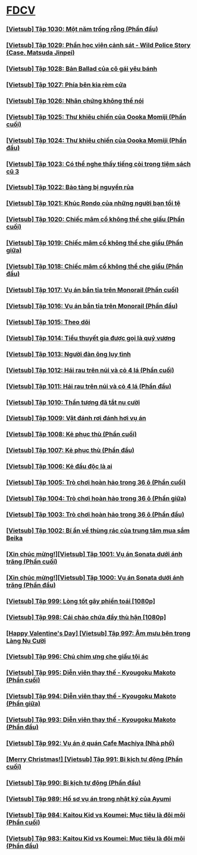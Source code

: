 # [FDCV](https://admin1509.github.io/fdcvteam.blogspot.com/)

### [[Vietsub] Tập 1030: Một năm trống rỗng (Phần đầu)](https://admin1509.github.io/fdcvteam.blogspot.com/fdcv.xyz/watch-ep/177/)
### [[Vietsub] Tập 1029: Phần học viện cảnh sát - Wild Police Story (Case. Matsuda Jinpei)](https://admin1509.github.io/fdcvteam.blogspot.com/fdcv.xyz/view/151/)
### [[Vietsub] Tập 1028: Bản Ballad của cô gái yêu bánh](https://admin1509.github.io/fdcvteam.blogspot.com/2021/11/vietsub-tap-1028-ban-ballad-cua-co-gai.html/)
### [[Vietsub] Tập 1027: Phía bên kia rèm cửa](https://admin1509.github.io/fdcvteam.blogspot.com/2021/11/vietsub-tap-1027-phia-ben-kia-rem-cua.html/)
### [[Vietsub] Tập 1026: Nhân chứng không thể nói](https://admin1509.github.io/fdcvteam.blogspot.com/2021/11/vietsub-tap-1026-nhan-chung-khong-noi.html/)
### [[Vietsub] Tập 1025: Thư khiêu chiến của Oooka Momiji (Phần cuối)](https://admin1509.github.io/fdcvteam.blogspot.com/2021/11/vietsub-tap-1025-thu-khieu-chien-cua.html/)
### [[Vietsub] Tập 1024: Thư khiêu chiến của Oooka Momiji (Phần đầu)](https://admin1509.github.io/fdcvteam.blogspot.com/2021/11/vietsub-tap-1024-thu-khieu-chien-cua.html/)
### [[Vietsub] Tập 1023: Có thể nghe thấy tiếng còi trong tiệm sách cũ 3](https://admin1509.github.io/fdcvteam.blogspot.com/2021/10/vietsub-tap-1023-co-nghe-thay-tieng-coi.html/)
### [[Vietsub] Tập 1022: Bảo tàng bị nguyền rủa](https://admin1509.github.io/fdcvteam.blogspot.com/2021/10/vietsub-tap-1022-bao-tang-bi-nguyen-rua.html/)
### [[Vietsub] Tập 1021: Khúc Rondo của những người bạn tồi tệ](https://admin1509.github.io/fdcvteam.blogspot.com/2021/10/vietsub-tap-1021-khuc-rondo-cua-nhung.html/)
### [[Vietsub] Tập 1020: Chiếc mâm cổ không thể che giấu (Phần cuối)](https://admin1509.github.io/fdcvteam.blogspot.com/2021/09/vietsub-tap-1020-chiec-mam-co-khong-che.html/)
### [[Vietsub] Tập 1019: Chiếc mâm cổ không thể che giấu (Phần giữa)](https://admin1509.github.io/fdcvteam.blogspot.com/2021/09/vietsub-tap-1019-chiec-mam-co-khong-che.html/)
### [[Vietsub] Tập 1018: Chiếc mâm cổ không thể che giấu (Phần đầu)](https://admin1509.github.io/fdcvteam.blogspot.com/2021/09/vietsub-tap-1018-chiec-mam-co-khong-che.html/)
### [[Vietsub] Tập 1017: Vụ án bắn tỉa trên Monorail (Phần cuối)](https://admin1509.github.io/fdcvteam.blogspot.com/2021/09/vietsub-tap-1017-vu-ban-tia-tren.html/)
### [[Vietsub] Tập 1016: Vụ án bắn tỉa trên Monorail (Phần đầu)](https://admin1509.github.io/fdcvteam.blogspot.com/2021/08/vietsub-tap-1016-vu-ban-tia-tren.html/)
### [[Vietsub] Tập 1015: Theo dõi](https://admin1509.github.io/fdcvteam.blogspot.com/2021/08/vietsub-tap-1015-theo-doi.html/)
### [[Vietsub] Tập 1014: Tiểu thuyết gia được gọi là quỷ vương](https://admin1509.github.io/fdcvteam.blogspot.com/2021/08/vietsub-tap-1014-tieu-thuyet-gia-uoc.html/)
### [[Vietsub] Tập 1013: Người đàn ông lụy tình](https://admin1509.github.io/fdcvteam.blogspot.com/2021/07/vietsub-tap-1013-nguoi-ong-luy-tinh.html/)
### [[Vietsub] Tập 1012: Hái rau trên núi và cỏ 4 lá (Phần cuối)](https://admin1509.github.io/fdcvteam.blogspot.com/2021/07/vietsub-tap-1012-hai-rau-tren-nui-va-co.html/)
### [[Vietsub] Tập 1011: Hái rau trên núi và cỏ 4 lá (Phần đầu)](https://admin1509.github.io/fdcvteam.blogspot.com/2021/07/vietsub-tap-1011-hai-rau-tren-nui-va-co.html/)
### [[Vietsub] Tập 1010: Thần tượng đã tắt nụ cười](https://admin1509.github.io/fdcvteam.blogspot.com/2021/06/vietsub-tap-1010-than-tuong-tat-nu-cuoi.html/)
### [[Vietsub] Tập 1009: Vật đánh rơi đánh hơi vụ án](https://admin1509.github.io/fdcvteam.blogspot.com/2021/06/vietsub-tap-1009-vat-anh-roi-anh-hoi-vu.html/)
### [[Vietsub] Tập 1008: Kẻ phục thù (Phần cuối)](https://admin1509.github.io/fdcvteam.blogspot.com/2021/06/vietsub-tap-1008-ke-phuc-thu-phan-cuoi.html/)
### [[Vietsub] Tập 1007: Kẻ phục thù (Phần đầu)](https://admin1509.github.io/fdcvteam.blogspot.com/2021/06/vietsub-tap-1007-ke-phuc-thu.html/)
### [[Vietsub] Tập 1006: Kẻ đầu độc là ai](https://admin1509.github.io/fdcvteam.blogspot.com/2021/05/vietsub-tap-1006-ke-au-oc-la-ai.html/)
### [[Vietsub] Tập 1005: Trò chơi hoàn hảo trong 36 ô (Phần cuối)](https://admin1509.github.io/fdcvteam.blogspot.com/2021/05/vietsub-tap-1005-tro-choi-hoan-hao.html/)
### [[Vietsub] Tập 1004: Trò chơi hoàn hảo trong 36 ô (Phần giữa)](https://admin1509.github.io/fdcvteam.blogspot.com/2021/05/vietsub-tap-1004-tro-choi-hoan-hao.html/)
### [[Vietsub] Tập 1003: Trò chơi hoàn hảo trong 36 ô (Phần đầu)](https://admin1509.github.io/fdcvteam.blogspot.com/2021/05/vietsub-tap-1003-tro-choi-hoan-hao.html/)
### [[Vietsub] Tập 1002: Bí ẩn về thùng rác của trung tâm mua sắm Beika](https://admin1509.github.io/fdcvteam.blogspot.com/2021/05/vietsub-tap-1002-bi-ve-thung-rac-cua.html/)
### [[Xin chúc mừng!][Vietsub] Tập 1001: Vụ án Sonata dưới ánh trăng (Phần cuối)](https://admin1509.github.io/fdcvteam.blogspot.com/2021/03/xin-chuc-mungvietsub-tap-1001-vu-sonata.html/)
### [[Xin chúc mừng!][Vietsub] Tập 1000: Vụ án Sonata dưới ánh trăng (Phần đầu)](https://admin1509.github.io/fdcvteam.blogspot.com/2021/03/xin-chuc-mungvietsub-tap-1000-vu-sonata.html/)
### [[Vietsub] Tập 999: Lòng tốt gây phiền toái [1080p]](https://admin1509.github.io/fdcvteam.blogspot.com/2021/02/vietsub-tap-999-long-tot-gay-phien-toai.html/)
### [[Vietsub] Tập 998: Cái chảo chứa đầy thù hận [1080p]](https://admin1509.github.io/fdcvteam.blogspot.com/2021/02/vietsub-tap-998-cai-chao-chua-ay-thu.html/)
### [[Happy Valentine's Day] [Vietsub] Tập 997: Âm mưu bên trong Làng Nụ Cười](https://admin1509.github.io/fdcvteam.blogspot.com/2021/02/happy-valentines-day-vietsub-tap-997-am.html/)
### [[Vietsub] Tập 996: Chú chim ưng che giấu tội ác](https://admin1509.github.io/fdcvteam.blogspot.com/2021/01/vietsub-tap-996-chu-chim-ung-che-giau.html/)
### [[Vietsub] Tập 995: Diễn viên thay thế - Kyougoku Makoto (Phần cuối)](https://admin1509.github.io/fdcvteam.blogspot.com/2021/01/vietsub-tap-995-dien-vien-thay-kyougoku.html)
### [[Vietsub] Tập 994: Diễn viên thay thế - Kyougoku Makoto (Phần giữa)](https://admin1509.github.io/fdcvteam.blogspot.com/2021/01/vietsub-tap-994-dien-vien-thay-kyougoku.html)
### [[Vietsub] Tập 993: Diễn viên thay thế - Kyougoku Makoto (Phần đầu)](https://admin1509.github.io/fdcvteam.blogspot.com/2021/01/vietsub-tap-993-dien-vien-thay-kyougoku.html)
### [[Vietsub] Tập 992: Vụ án ở quán Cafe Machiya (Nhà phố)](https://admin1509.github.io/fdcvteam.blogspot.com/2020/12/vietsub-tap-992-vu-o-quan-cafe-machiya.html)
### [[Merry Christmas!] [Vietsub] Tập 991: Bi kịch tự động (Phần cuối)](https://admin1509.github.io/fdcvteam.blogspot.com/2020/12/vietsub-tap-991-bi-kich-tu-ong-phan.html)
### [[Vietsub] Tập 990: Bi kịch tự động (Phần đầu)](https://admin1509.github.io/fdcvteam.blogspot.com/2020/12/vietsub-tap-990-bi-kich-tu-ong-1080p.html)
### [[Vietsub] Tập 989: Hồ sơ vụ án trong nhật ký của Ayumi](https://admin1509.github.io/fdcvteam.blogspot.com/2020/12/vietsub-tap-989-ho-so-vu-trong-nhat-ky.html)
### [[Vietsub] Tập 984: Kaitou Kid vs Koumei: Mục tiêu là đôi môi (Phần cuối)](https://admin1509.github.io/fdcvteam.blogspot.com/fdcv.xyz/view/145)
### [[Vietsub] Tập 983: Kaitou Kid vs Koumei: Mục tiêu là đôi môi (Phần đầu)](https://admin1509.github.io/fdcvteam.blogspot.com/fdcv.xyz/view/146)
